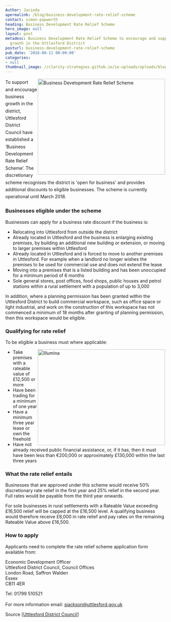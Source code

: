 ```yaml
---
Author: Jacinda
apermalink: /blog/business-development-rate-relief-scheme
contact: simon-papworth
heading: Business Development Rate Relief Scheme
hero_image: null
layout: post
metadesc: Business Development Rate Relief Scheme to encourage and support business
  growth in the Uttlesford District
posturl: business-development-rate-relief-scheme
pub_date: '2016-08-11 00:00:00'
categories:
- null
thumbnail_image: //clarity-strategies.github.io/ie-uploads/uploads/blog/EX5_mini.jpg
---
```


<p><span style='line-height: 1.6;'><img alt='Business Development Rate Relief Scheme' src='//clarity-strategies.github.io/ie-uploads/uploads/blog/EX5_700.jpg' style='width: 400px; height: 300px; margin-left: 2px; margin-right: 2px; float: right;'/>To support and encourage business growth in the district, Uttlesford District Council have established a ‘Business Development Rate Relief Scheme’. The discretionary scheme recognises the district is 'open for business' and provides additional discounts to eligible businesses. The scheme is currently operational until March 2018.</span></p><h3><span style='line-height: 1.2;'>Businesses eligible under the scheme</span></h3><p>Businesses can apply for a business rate discount if the business is:</p><ul><li>Relocating into Uttlesford from outside the district</li><li>Already located in Uttlesford and the business is enlarging existing premises, by building an additional new building or extension, or moving to larger premises within Uttlesford</li><li>Already located in Uttlesford and is forced to move to another premises in Uttlesford. For example when a landlord no longer wishes the premises to be used for commercial use and does not extend the lease</li><li>Moving into a premises that is a listed building and has been unoccupied for a minimum period of 6 months</li><li>Sole general stores, post offices, food shops, public houses and petrol stations within a rural settlement with a population of up to 3,000</li></ul><p>In addition, where a planning permission has been granted within the Uttlesford District to build commercial workspace, such as office space or light industrial, and work on the construction of this workspace has not commenced a minimum of 18 months after granting of planning permission, then this workspace would be eligible.</p><h3>Qualifying for rate relief</h3><p>To be eligible a business must where applicable:</p><ul><li><img alt='Illumina' src='//clarity-strategies.github.io/ie-uploads/uploads/blog/img1_400.jpg' style='line-height: 20.8px; width: 400px; height: 300px; margin-left: 2px; margin-right: 2px; float: right;'/>Take premises with a rateable value of £12,500 or more</li><li>Have been trading for a minimum of one year</li><li>Have a minimum three year lease or own the freehold</li><li>Have not already received public financial assistance, or, if it has, then it must have been less than €200,000 or approximately £130,000 within the last three years</li></ul><h3>What the rate relief entails</h3><p>Businesses that are approved under this scheme would receive 50% discretionary rate relief in the first year and 25% relief in the second year. Full rates would be payable from the third year onwards.</p><p>For sole businesses in rural settlements with a Rateable Value exceeding £16,500 relief will be capped at the £16,500 level. A qualifying business would therefore receive £8,000 in rate relief and pay rates on the remaining Rateable Value above £16,500.</p><h3>How to apply</h3><p>Applicants need to complete the rate relief scheme application form available from:</p><p>Economic Development Officer<br/>Uttlesford District Council, Council Offices<br/>London Road, Saffron Walden<br/>Essex<br/>CB11 4ER</p><p>Tel: 01799 510521<br/><br/>For more information email: <a href='mailto:sjackson@uttlesford.gov.uk'>sjackson@uttlesford.gov.uk</a></p><p>Source [<a href='http://www.uttlesford.gov.uk/article/3365/Uttlesford-Business-Development-Rate-Relief-Scheme' target='_blank'>Uttlesford District Council</a>] </p>